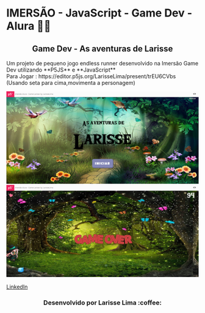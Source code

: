 
# IMERSÃO - JavaScript - Game Dev - Alura :woman_technologist:

<h2 align="center"> Game Dev - As aventuras de Larisse </h2>

<p> Um projeto de pequeno jogo endless runner desenvolvido na Imersão Game Dev utilizando  **P5JS** e **JavaScript** <br>
  Para Jogar : https://editor.p5js.org/LarisseLima/present/trEU6CVbs (Usando seta para cima,movimenta a personagem)
  
</p>

<img src="prints/print1.png">
<img src="prints/print2.png">


[ LinkedIn ](https://www.linkedin.com/in/larisselima/)


<h3 align="center">Desenvolvido por Larisse Lima :coffee: </h3>



